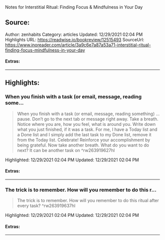 Notes for Interstitial Ritual: Finding Focus & Mindfulness in Your Day

## Source:
Author: zenhabits
Category: articles
Updated: 12/29/2021 02:04 PM
Highlights URL: https://readwise.io/bookreview/12515493
SourceUrl: https://www.inoreader.com/article/3a9c6e7a87a53a71-interstitial-ritual-finding-focus-mindfulness-in-your-day


#### Extras:




 
-----
 ## Highlights:

### When you finish with a task (or email, message, reading some...
>When you finish with a task (or email, message, reading something) … pause. Don’t go to the next tab or message right away. Take a breath. Notice where you are, how you feel, what is around you. Write down what you just finished, if it was a task. For me, I have a Today list and a Done list and I simply add the last task to my Done list, remove it from the Today list. Celebrate! Reinforce your accomplishment by being grateful. Now take another breath. What do you want to do next? It can be another task on ^rw263919627hl


Highlighted: 12/29/2021 02:04 PM
Updated: 12/29/2021 02:04 PM


#### Extras:





------

### The trick is to remember. How will you remember to do this r...
>The trick is to remember. How will you remember to do this ritual after every task? ^rw263919637hl


Highlighted: 12/29/2021 02:04 PM
Updated: 12/29/2021 02:04 PM


#### Extras:





------

